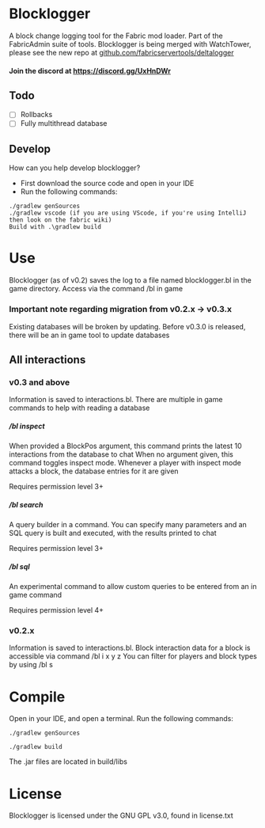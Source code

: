 # Blocklogger
A block change logging tool for the Fabric mod loader. Part of the FabricAdmin suite of tools. Blocklogger is being merged with WatchTower, please see the new repo at [github.com/fabricservertools/deltalogger](github.com/fabricservertools/deltalogger)
#### Join the discord at https://discord.gg/UxHnDWr
## Todo
- [ ] Rollbacks
- [ ] Fully multithread database

## Develop
How can you help develop blocklogger?
- First download the source code and open in your IDE
- Run the following commands:

```
./gradlew genSources
./gradlew vscode (if you are using VScode, if you're using IntelliJ then look on the fabric wiki)
Build with .\gradlew build 
```

# Use
Blocklogger (as of v0.2) saves the log to a file named blocklogger.bl in the game directory. Access via the command /bl in game

### Important note regarding migration from v0.2.x -> v0.3.x
Existing databases will be broken by updating. Before v0.3.0 is released, there will be an in game tool to update databases

## All interactions
### v0.3 and above
Information is saved to interactions.bl.
There are multiple in game commands to help with reading a database
##### /bl inspect
When provided a BlockPos argument, this command prints the latest 10 interactions from the database to chat
When no argument given, this command toggles inspect mode. Whenever a player with inspect mode attacks a block, the database entries for it are given

Requires permission level 3+

##### /bl search
A query builder in a command. You can specify many parameters and an SQL query is built and executed, with the results printed to chat

Requires permission level 3+

##### /bl sql
An experimental command to allow custom queries to be entered from an in game command

Requires permission level 4+

### v0.2.x
Information is saved to interactions.bl.
Block interaction data for a block is accessible via command /bl i x y z
You can filter for players and block types by using /bl s

# Compile
Open in your IDE, and open a terminal. Run the following commands:
```
./gradlew genSources

./gradlew build
```
The .jar files are located in build/libs

# License
Blocklogger is licensed under the GNU GPL v3.0, found in license.txt
